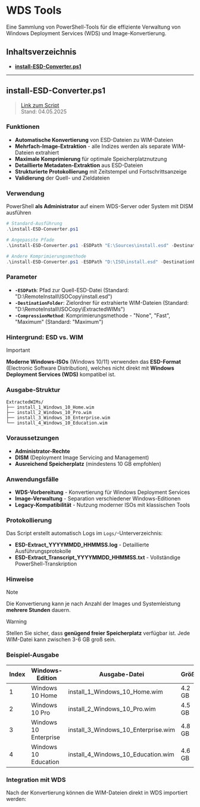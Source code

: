 # WDS Tools

Eine Sammlung von PowerShell-Tools für die effiziente Verwaltung von Windows Deployment Services (WDS) und Image-Konvertierung.

## Inhaltsverzeichnis

- **[install-ESD-Converter.ps1](#install-esd-converterps1)**

---

## install-ESD-Converter.ps1
> [Link zum Script](install-ESD-Converter.ps1)\
> Stand: 04.05.2025

### Funktionen
- **Automatische Konvertierung** von ESD-Dateien zu WIM-Dateien
- **Mehrfach-Image-Extraktion** - alle Indizes werden als separate WIM-Dateien extrahiert
- **Maximale Komprimierung** für optimale Speicherplatznutzung
- **Detaillierte Metadaten-Extraktion** aus ESD-Dateien
- **Strukturierte Protokollierung** mit Zeitstempel und Fortschrittsanzeige
- **Validierung** der Quell- und Zieldateien

### Verwendung
PowerShell **als Administrator** auf einem WDS-Server oder System mit DISM ausführen

```powershell
# Standard-Ausführung
.\install-ESD-Converter.ps1

# Angepasste Pfade
.\install-ESD-Converter.ps1 -ESDPath "E:\Sources\install.esd" -DestinationFolder "E:\WIMs"

# Andere Komprimierungsmethode
.\install-ESD-Converter.ps1 -ESDPath "D:\ISO\install.esd" -DestinationFolder "D:\WIMs" -CompressionMethod "Fast"
```

### Parameter
- **`-ESDPath`**: Pfad zur Quell-ESD-Datei (Standard: "D:\RemoteInstall\ISOCopy\install.esd")
- **`-DestinationFolder`**: Zielordner für extrahierte WIM-Dateien (Standard: "D:\RemoteInstall\ISOCopy\ExtractedWIMs")
- **`-CompressionMethod`**: Komprimierungsmethode - "None", "Fast", "Maximum" (Standard: "Maximum")

### Hintergrund: ESD vs. WIM

> [!IMPORTANT]  
> **Moderne Windows-ISOs** (Windows 10/11) verwenden das **ESD-Format** (Electronic Software Distribution), welches nicht direkt mit **Windows Deployment Services (WDS)** kompatibel ist.


### Ausgabe-Struktur
```
ExtractedWIMs/
├── install_1_Windows_10_Home.wim
├── install_2_Windows_10_Pro.wim
├── install_3_Windows_10_Enterprise.wim
└── install_4_Windows_10_Education.wim
```

### Voraussetzungen
- **Administrator-Rechte**
- **DISM** (Deployment Image Servicing and Management)
- **Ausreichend Speicherplatz** (mindestens 10 GB empfohlen)

### Anwendungsfälle
- **WDS-Vorbereitung** - Konvertierung für Windows Deployment Services
- **Image-Verwaltung** - Separation verschiedener Windows-Editionen
- **Legacy-Kompatibilität** - Nutzung moderner ISOs mit klassischen Tools

### Protokollierung
Das Script erstellt automatisch Logs im `Logs/`-Unterverzeichnis:
- **ESD-Extract_YYYYMMDD_HHMMSS.log** - Detaillierte Ausführungsprotokolle
- **ESD-Extract_Transcript_YYYYMMDD_HHMMSS.txt** - Vollständige PowerShell-Transkription

### Hinweise

> [!NOTE]  
> Die Konvertierung kann je nach Anzahl der Images und Systemleistung **mehrere Stunden** dauern.

> [!WARNING]  
> Stellen Sie sicher, dass **genügend freier Speicherplatz** verfügbar ist. Jede WIM-Datei kann zwischen 3-6 GB groß sein.

### Beispiel-Ausgabe

| Index | Windows-Edition | Ausgabe-Datei | Größe |
|-------|-----------------|---------------|-------|
| 1 | Windows 10 Home | install_1_Windows_10_Home.wim | 4.2 GB |
| 2 | Windows 10 Pro | install_2_Windows_10_Pro.wim | 4.5 GB |
| 3 | Windows 10 Enterprise | install_3_Windows_10_Enterprise.wim | 4.8 GB |
| 4 | Windows 10 Education | install_4_Windows_10_Education.wim | 4.6 GB |


### Integration mit WDS
Nach der Konvertierung können die WIM-Dateien direkt in WDS importiert werden: